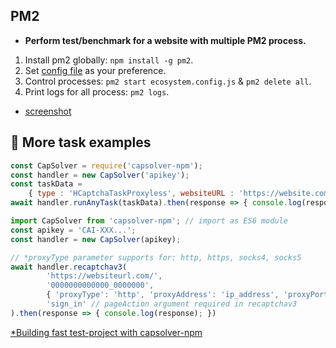 PM2
-

- **Perform test/benchmark for a website with multiple PM2 process.**

1. Install pm2 globally:  `npm install -g pm2`.
3. Set [config file](https://github.com/0qwertyy/capsolver-npm/blob/master/examples/ecosystem.config.js) as your preference.
4. Control processes: `pm2 start ecosystem.config.js` & `pm2 delete all`.
5. Print logs for all process: `pm2 logs`.

- [screenshot](https://s1.gifyu.com/images/webstorm64_rDATvCkhSP.gif)



📁 More task examples
-

```javascript
const CapSolver = require('capsolver-npm');
const handler = new CapSolver('apikey');
const taskData =
    { type : 'HCaptchaTaskProxyless', websiteURL : 'https://website.com/', websiteKey : '000000-00000-000000-000000000' }
await handler.runAnyTask(taskData).then(response => { console.log(response); });
```

```javascript
import CapSolver from 'capsolver-npm'; // import as ES6 module
const apikey = 'CAI-XXX...';
const handler = new CapSolver(apikey);

// *proxyType parameter supports for: http, https, socks4, socks5
await handler.recaptchav3(
        'https://websiteurl.com/',
        '0000000000000_0000000',
        { 'proxyType': 'http', 'proxyAddress': 'ip_address', 'proxyPort': 3221, 'proxyLogin': 'username', 'proxyPassword': 'password' },
        'sign_in' // pageAction argument required in recaptchav3
).then(response => { console.log(response); }) 
```

[*Building fast test-project with capsolver-npm](https://www.youtube.com/watch?v=s9OyE_pBPyE)
